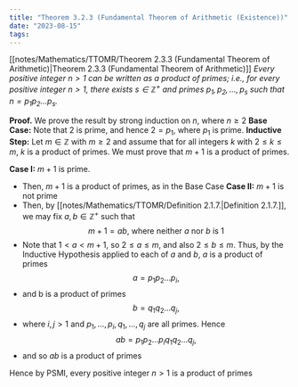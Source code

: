 ```yaml
---
title: "Theorem 3.2.3 (Fundamental Theorem of Arithmetic (Existence))"
date: "2023-08-15"
tags:
---
```


[[notes/Mathematics/TTOMR/Theorem 2.3.3 (Fundamental Theorem of Arithmetic)|Theorem 2.3.3 (Fundamental Theorem of Arithmetic)]]
*Every positive integer $n>1$ can be written as a product of primes; i.e., for every positive integer $n>1$, there exists $s\in\mathbb{Z}^{+}$ and primes $p_{1},p_{2},\dots,p_{s}$ such that $n=p_{1}p_{2}\dots p_{s}$.*

**Proof.** We prove the result by strong induction on $n$, where $n\geq 2$
**Base Case:** Note that $2$ is prime, and hence $2=p_{1}$, where $p_{1}$ is prime.
**Inductive Step:** Let $m\in\mathbb{Z}$ with $m\geq 2$ and assume that for all integers $k$ with $2\leq k\leq m$, $k$ is a product of primes. We must prove that $m+1$ is a product of primes.

**Case I:** $m+1$ is prime.
- Then, $m+1$ is a product of primes, as in the Base Case
**Case II:** $m+1$ is not prime
- Then, by [[notes/Mathematics/TTOMR/Definition 2.1.7.|Definition 2.1.7.]], we may fix $a,b\in\mathbb{Z}^{+}$ such that
$$
m+1=ab \text{, where neither } a \text{ nor } b \text{ is 1}
$$
- Note that $1<a<m+1$, so $2\leq a\leq m$, and also $2\leq b\leq m$. Thus, by the Inductive Hypothesis applied to each of $a$ and $b$, $a$ is a product of primes
$$
a=p_{1}p_{2}\dots p_{i},
$$
- and b is a product of primes
$$
b=q_{1}q_{2}\dots q_{j},
$$
- where $i,j>1$ and $p_{1},\dots,p_{i},q_{1},\dots,q_{j}$ are all primes. Hence
$$
ab=p_{1}p_{2}\dots p_{i}q_{1}q_{2}\dots q_{j},
$$
- and so $ab$ is a product of primes

Hence by PSMI, every positive integer $n>1$ is a product of primes